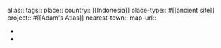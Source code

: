 alias::
tags::
place::
country:: [[Indonesia]] 
place-type:: #[[ancient site]] 
project:: #[[Adam's Atlas]] 
nearest-town::
map-url::

-
-